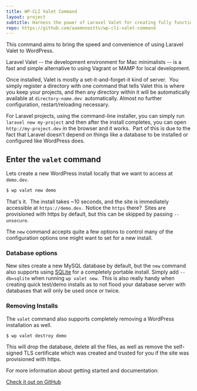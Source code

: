 ```yaml
---
title: WP-CLI Valet Command
layout: project
subtitle: Harness the power of Laravel Valet for creating fully functional WordPress installs in seconds.
repo: https://github.com/aaemnnosttv/wp-cli-valet-command
---
```


This command aims to bring the speed and convenience of using Laravel Valet to WordPress.

Laravel Valet -- the development environment for Mac minimalists -- is a fast and simple alternative to using Vagrant or MAMP for local development.

Once installed, Valet is mostly a set-it-and-forget-it kind of server.  You simply register a directory with one command that tells Valet this is where you keep your projects, and then any directory within it will be automatically available at `directory-name.dev `automatically. Almost no further configuration, restart/reloading necessary.

For Laravel projects, using the command-line installer, you can simply run `laravel new my-project` and then after the install completes, you can open `http://my-project.dev` in the browser and it works.  Part of this is due to the fact that Laravel doesn't depend on things like a database to be installed or configured like WordPress does.

## Enter the `valet` command

Lets create a new WordPress install locally that we want to access at `demo.dev`.

```bash
$ wp valet new demo
```

That's it.  The install takes ~10 seconds, and the site is immediately accessible at `https://demo.dev`.  Notice the `https` there?  Sites are provisioned with https by default, but this can be skipped by passing `--unsecure`.

The `new` command accepts quite a few options to control many of the configuration options one might want to set for a new install.

### Database options

New sites create a new MySQL database by default, but the `new` command also supports using [SQLite](https://www.sqlite.org/) for a completely portable install. Simply add `--db=sqlite` when running `wp valet new`.  This is also really handy when creating quick test/demo installs as to not flood your database server with databases that will only be used once or twice.

### Removing Installs

The `valet` command also supports completely removing a WordPress installation as well.

```bash
$ wp valet destroy demo
```

This will drop the database, delete all the files, as well as remove the self-signed TLS certificate which was created and trusted for you if the site was provisioned with https.

For more information about getting started and documentation:

[Check it out on GitHub](https://github.com/aaemnnosttv/wp-cli-valet-command/)
